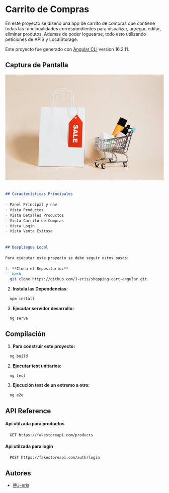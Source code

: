
# Carrito de Compras

En este proyecto se diseño una app de carrito de compras que contiene todas las funcionalidades correspondientes para visualizar, agregar, editar, eliminar produtos. Ademas de poder loguearse, todo esto utilizando peticiones de APIS y LocalStorage.

Este proyecto fue generado con [Angular CLI](https://github.com/angular/angular-cli) version 16.2.11.

## Captura de Pantalla

![Imagen de Producto](src/assets/products.jpg)

```markdown

## Características Principales

- Panel Principal y nav
- Vista Productos
- Vista Detalles Productos
- Vista Carrito de Compras
- Vista Login
- Vista Venta Exitosa


## Despliegue Local

Para ejecutar este proyecto se debe seguir estos pasos:

1. **Clona el Repositorio:**
```bash
  git clone https://github.com/J-eris/shopping-cart-angular.git
```
2. **Instala las Dependencias:**
```bash
  npm install
```
3. **Ejecutar servidor desarrollo:**
```bash
  ng serve
```

## Compilación
1. **Para construir este proyecto:**
```bash
  ng build
```
2. **Ejecutar test unitarios:**
```bash
  ng test
```
3. **Ejecución test de un extremo a otro:**
```bash
  ng e2e
```

## API Reference

#### Api utilzada para productos

```http
  GET https://fakestoreapi.com/products
```
#### Api utilzada para login

```http
  POST https://fakestoreapi.com/auth/login
```

## Autores

- [@J-eris](https://www.github.com/J-eris)

